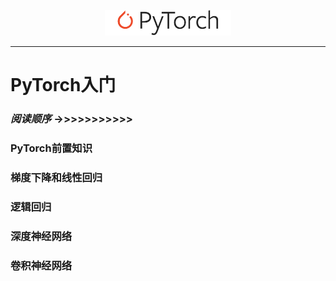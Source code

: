 <p align="center"><img width="40%" src="logo/pytorch_logo_2018.svg" /></p>

--------------------------------------------------------------------------------

# PyTorch入门
### *阅读顺序* ->>>>>>>>>>>
### PyTorch前置知识
### 梯度下降和线性回归
### 逻辑回归
### 深度神经网络
### 卷积神经网络

